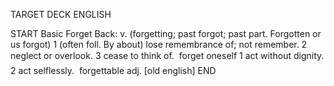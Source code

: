 TARGET DECK
ENGLISH

START
Basic
Forget
Back: v. (forgetting; past forgot; past part. Forgotten or us forgot) 1 (often foll. By about) lose remembrance of; not remember. 2 neglect or overlook. 3 cease to think of.  forget oneself 1 act without dignity. 2 act selflessly.  forgettable adj. [old english]
END
